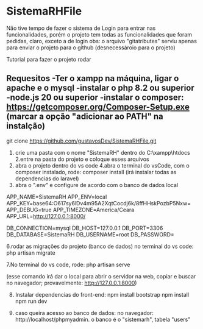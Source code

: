 # SistemaRHFile
Não tive tempo de fazer o sistema de Login para entrar nas funcionalidades, porém o projeto tem todas as funcionalidades que foram pedidas, claro, exceto a de login
obs: o arquivo "gitatributes" serviu apenas para enviar o projeto para o github (desnecessároio para o projeto)

Tutorial para fazer o projeto rodar

Requesitos
-Ter o xampp na máquina, ligar o apache e o mysql
-instalar o php 8.2 ou superior
-node.js 20 ou superior
-instalar o composer: https://getcomposer.org/Composer-Setup.exe (marcar a opção "adicionar ao PATH" na instalção)
---------------------------------------------------------------------
git clone https://github.com/gustavosDev/SistemaRHFile.git

1. crie uma pasta com o nome "SistemaRH" dentro do C:\xampp\htdocs
2.entre na pasta do projeto e coloque esses arquivos
3. abra o projeto dentro do vs code
4.abra o terminal do vsCode, com o composer instalado, rode: composer install (irá instalar todas as dependencias do laravel)
5. abra o ".env" e configure de acordo com o banco de dados local

APP_NAME=SistemaRH
APP_ENV=local
APP_KEY=base64:O617sy6lDv4m95A2XqtCocdj6k/8ffHHskPozbP5Nxw=
APP_DEBUG=true
APP_TIMEZONE=America/Ceara
APP_URL=http://127.0.0.1:8000/

DB_CONNECTION=mysql
DB_HOST=127.0.0.1
DB_PORT=3306
DB_DATABASE=SistemaRH
DB_USERNAME=root
DB_PASSWORD=

6.rodar as migrações do projeto (banco de dados) no terminal do vs code: 
php artisan migrate

7.No terminal do vs code, rode: 
php artisan serve

(esse comando irá dar o local para abrir o servidor na web, copiar e buscar no navegador; provavelmente: http://127.0.0.1:8000)

8. Instalar dependencias do front-end:
npm install bootstrap
npm install
npm run dev


9. caso queira acesso ao banco de dados:
    no navegador: http://localhost/phpmyadmin. o banco é o "sistemarh", tabela "users"
